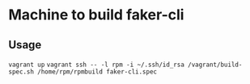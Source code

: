 Machine to build faker-cli
========


Usage
-------
`vagrant up`
`vagrant ssh -- -l rpm -i ~/.ssh/id_rsa /vagrant/build-spec.sh /home/rpm/rpmbuild faker-cli.spec`
